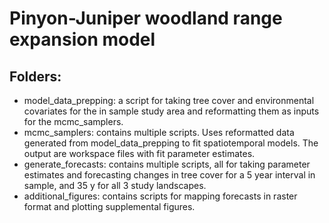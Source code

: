 # Pinyon-Juniper woodland range expansion model

## Folders:
* model_data_prepping: a script for taking tree cover and environmental covariates for the in sample study area and reformatting them as inputs for the mcmc_samplers.
* mcmc_samplers: contains multiple scripts. Uses reformatted data generated from model_data_prepping to fit spatiotemporal models. The output are workspace files with fit parameter estimates.
* generate_forecasts: contains multiple scripts, all for taking parameter estimates and forecasting changes in tree cover for a 5 year interval in sample, and 35 y for all 3 study landscapes.
* additional_figures: contains scripts for mapping forecasts in raster format and plotting supplemental figures.
